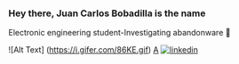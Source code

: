 
### Hey there, Juan Carlos Bobadilla is the name 
Electronic engineering student-Investigating abandonware 🤖

![Alt Text] (https://i.gifer.com/86KE.gif)
[A](https://static.wikia.nocookie.net/legendofdragoon/images/b/b6/Kongol_Boss2.jpg/revision/latest/scale-to-width/360?cb=20120122214315)
[![linkedin](https://img.shields.io/badge/Webpage-linkedin-sucess?style=for-the-badge&logo=appveyor)](https://www.linkedin.com/in/johnbetacode/)

<!--
**JCBS-ielec/JCBS-ielec** is a ✨ _special_ ✨ repository because its `README.md` (this file) appears on your GitHub profile.

Here are some ideas to get you started:

- 🔭 I’m currently working on ...
- 🌱 I’m currently learning ...
- 👯 I’m looking to collaborate on ...
- 🤔 I’m looking for help with ...
- ⚡ Fun fact: ...
-->
